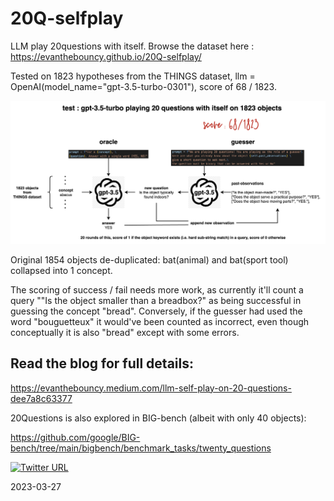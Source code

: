 # 20Q-selfplay
LLM play 20questions with itself. Browse the dataset here : https://evanthebouncy.github.io/20Q-selfplay/ 

Tested on 1823 hypotheses from the THINGS dataset, llm = OpenAI(model_name="gpt-3.5-turbo-0301"), score of 68 / 1823.

![alt text](https://raw.githubusercontent.com/evanthebouncy/20Q-selfplay/main/summary_20Q.png)

Original 1854 objects de-duplicated: bat(animal) and bat(sport tool) collapsed into 1 concept.

The scoring of success / fail needs more work, as currently it'll count a query ""Is the object smaller than a breadbox?" as being successful in guessing the concept "bread". Conversely, if the guesser had used the word "bouguetteux" it would've been counted as incorrect, even though conceptually it is also "bread" except with some errors.

## Read the blog for full details: 

https://evanthebouncy.medium.com/llm-self-play-on-20-questions-dee7a8c63377

20Questions is also explored in BIG-bench (albeit with only 40 objects):

https://github.com/google/BIG-bench/tree/main/bigbench/benchmark_tasks/twenty_questions 

[![Twitter URL](https://img.shields.io/twitter/url/https/twitter.com/bukotsunikki.svg?style=social&label=evanthebouncy)](https://twitter.com/evanthebouncy)

2023-03-27
